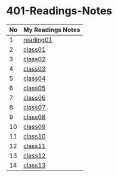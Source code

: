 # 401-Readings-Notes



No | My Readings Notes 
---|-------------
1|[reading01](reading01.md)
2|[class01](class01.md)
3|[class02](class02.md)
4|[class03](class03.md)
5|[class04](class04.md)
6|[class05](class05.md)
7|[class06](class06.md)
8|[class07](class07.md)
9|[class08](class08.md)
10|[class09](class09.md)
11|[class10](class10.md)
12|[class11](class11.md)
13|[class12](class12.md)
14|[class13](class13.md)